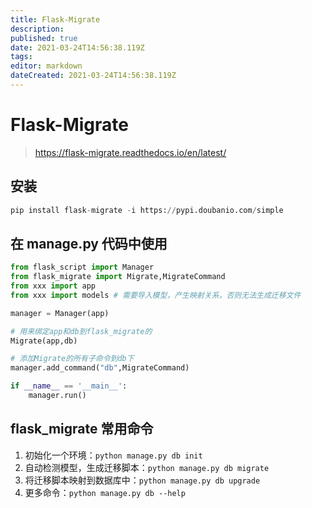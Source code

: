```yaml
---
title: Flask-Migrate
description: 
published: true
date: 2021-03-24T14:56:38.119Z
tags: 
editor: markdown
dateCreated: 2021-03-24T14:56:38.119Z
---
```


# Flask-Migrate

> https://flask-migrate.readthedocs.io/en/latest/

## 安装

```python
pip install flask-migrate -i https://pypi.doubanio.com/simple
```

## 在 manage.py 代码中使用

```python
from flask_script import Manager
from flask_migrate import Migrate,MigrateCommand
from xxx import app
from xxx import models # 需要导入模型，产生映射关系，否则无法生成迁移文件

manager = Manager(app)

# 用来绑定app和db到flask_migrate的
Migrate(app,db)

# 添加Migrate的所有子命令到db下
manager.add_command("db",MigrateCommand)

if __name__ == '__main__':
    manager.run()
```

## flask_migrate 常用命令

1. 初始化一个环境：`python manage.py db init`
2. 自动检测模型，生成迁移脚本：`python manage.py db migrate`
3. 将迁移脚本映射到数据库中：`python manage.py db upgrade`
4. 更多命令：`python manage.py db --help`

